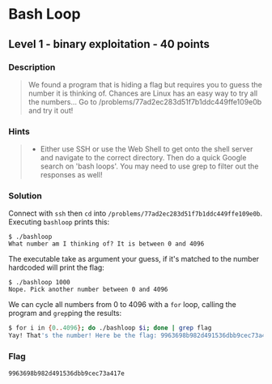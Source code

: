 # Bash Loop
## Level 1 - binary exploitation - 40 points

### Description
> We found a program that is hiding a flag but requires you to guess the number it is thinking of. Chances are Linux has an easy way to try all the numbers... Go to /problems/77ad2ec283d51f7b1ddc449ffe109e0b and try it out!

### Hints
> * Either use SSH or use the Web Shell to get onto the shell server and navigate to the correct directory. Then do a quick Google search on 'bash loops'. You may need to use grep to filter out the responses as well!

### Solution

Connect with `ssh` then `cd` into `/problems/77ad2ec283d51f7b1ddc449ffe109e0b`. Executing `bashloop` prints this:

```
$ ./bashloop
What number am I thinking of? It is between 0 and 4096
```

The executable take as argument your guess, if it's matched to the number hardcoded will print the flag:

```
$ ./bashloop 1000
Nope. Pick another number between 0 and 4096
```

We can cycle all numbers from 0 to 4096 with a `for` loop, calling the program and `grep`ping the results:

```sh
$ for i in {0..4096}; do ./bashloop $i; done | grep flag
Yay! That's the number! Here be the flag: 9963698b982d491536dbb9cec73a417e
```

### Flag
```
9963698b982d491536dbb9cec73a417e
```